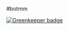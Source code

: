 #botmm

[![Greenkeeper badge](https://badges.greenkeeper.io/xsilen/botmm.svg)](https://greenkeeper.io/)
